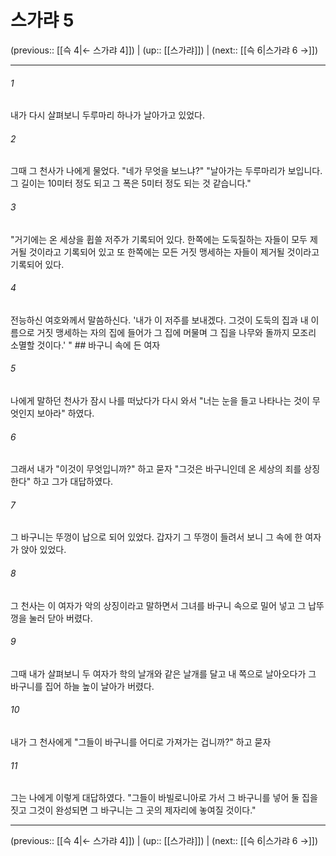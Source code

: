 # 스가랴 5

(previous:: [[슥 4|← 스가랴 4]]) | (up:: [[스가랴]]) | (next:: [[슥 6|스가랴 6 →]])

***




###### 1 

내가 다시 살펴보니 두루마리 하나가 날아가고 있었다. 



###### 2 

그때 그 천사가 나에게 물었다. "네가 무엇을 보느냐?" "날아가는 두루마리가 보입니다. 그 길이는 10미터 정도 되고 그 폭은 5미터 정도 되는 것 같습니다." 



###### 3 

"거기에는 온 세상을 휩쓸 저주가 기록되어 있다. 한쪽에는 도둑질하는 자들이 모두 제거될 것이라고 기록되어 있고 또 한쪽에는 모든 거짓 맹세하는 자들이 제거될 것이라고 기록되어 있다. 



###### 4 

전능하신 여호와께서 말씀하신다. '내가 이 저주를 보내겠다. 그것이 도둑의 집과 내 이름으로 거짓 맹세하는 자의 집에 들어가 그 집에 머물며 그 집을 나무와 돌까지 모조리 소멸할 것이다.' " ## 바구니 속에 든 여자 



###### 5 

나에게 말하던 천사가 잠시 나를 떠났다가 다시 와서 "너는 눈을 들고 나타나는 것이 무엇인지 보아라" 하였다. 



###### 6 

그래서 내가 "이것이 무엇입니까?" 하고 묻자 "그것은 바구니인데 온 세상의 죄를 상징한다" 하고 그가 대답하였다. 



###### 7 

그 바구니는 뚜껑이 납으로 되어 있었다. 갑자기 그 뚜껑이 들려서 보니 그 속에 한 여자가 앉아 있었다. 



###### 8 

그 천사는 이 여자가 악의 상징이라고 말하면서 그녀를 바구니 속으로 밀어 넣고 그 납뚜껑을 눌러 닫아 버렸다. 



###### 9 

그때 내가 살펴보니 두 여자가 학의 날개와 같은 날개를 달고 내 쪽으로 날아오다가 그 바구니를 집어 하늘 높이 날아가 버렸다. 



###### 10 

내가 그 천사에게 "그들이 바구니를 어디로 가져가는 겁니까?" 하고 묻자 



###### 11 

그는 나에게 이렇게 대답하였다. "그들이 바빌로니아로 가서 그 바구니를 넣어 둘 집을 짓고 그것이 완성되면 그 바구니는 그 곳의 제자리에 놓여질 것이다."

***

(previous:: [[슥 4|← 스가랴 4]]) | (up:: [[스가랴]]) | (next:: [[슥 6|스가랴 6 →]])
